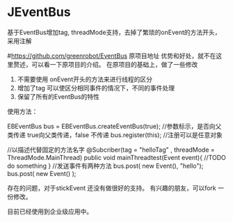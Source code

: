 # JEventBus
基于EventBus增加tag, threadMode支持，去掉了繁琐的onEvent的方法开头，采用注解

#https://github.com/greenrobot/EventBus 原项目地址
优势和好处，就不在这里赘述，可以看一下原项目的介绍。
在原项目的基础上，做了一些修改
1. 不需要使用 onEvent开头的方法来进行线程的区分
2. 增加了tag 可以使区分相同事件的情况下，不同的事件处理
3. 保留了所有的EventBus的特性 



使用方法：

EBEventBus  bus = EBEventBus.createEventBus(true); //参数标示，是否向父类传递 true向父类传递，false 不传递
bus.register(this);  //注册可以是任意对象
  
  //以描述代替固定的方法名字 
  @Subcriber(tag = "helloTag" , threadMode = ThreadMode.MainThread)
	public void mainThreadtest(Event event){
		//TODO  do something 
	}
	//发送事件有两种方法
	bus.post( new Event(), "hello");
	bus.post( new Event() );
	
存在的问题，对于stickEvent 还没有做很好的支持。
有兴趣的朋友，可以fork 一份修改。

目前已经使用到企业级应用中。
   
